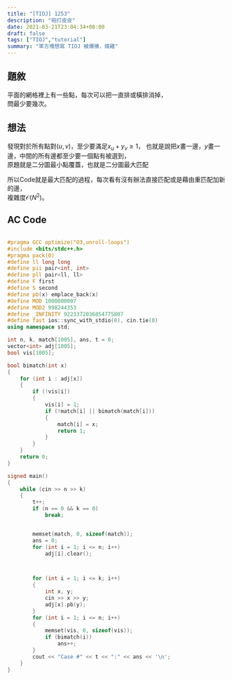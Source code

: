 ```yaml
---
title: "[TIOJ] 1253"
description: "砲打皮皮"
date: 2021-03-21T23:04:34+08:00
draft: false
tags: ["TIOJ","tutorial"]
summary: "笨方塊想寫 TIOJ 被爆揍，燒雞"
---
```


## 題敘
平面的網格裡上有一些點，每次可以把一直排或橫排消掉，  
問最少要幾次。  

## 想法
發現對於所有點對$(u, v)$，至少要滿足$x_u + y_v \geq 1$，
也就是說把$x$畫一邊，$y$畫一邊，中間的所有邊都至少要一個點有被選到，  
原題就是二分圖最小點覆蓋，也就是二分圖最大匹配   

所以Code就是最大匹配的過程，每次看有沒有辦法直接匹配或是藉由重匹配加新的邊，  
複雜度$\mathcal{O}(N^2)$。  

## AC Code
```cpp

#pragma GCC optimize("O3,unroll-loops")
#include <bits/stdc++.h>
#pragma pack(0)
#define ll long long
#define pii pair<int, int>
#define pll pair<ll, ll>
#define F first
#define S second
#define pb(x) emplace_back(x)
#define MOD 1000000007
#define MOD2 998244353
#define _INFINITY 9223372036854775807
#define fast ios::sync_with_stdio(0), cin.tie(0)
using namespace std;

int n, k, match[1005], ans, t = 0;
vector<int> adj[1005];
bool vis[1005];

bool bimatch(int x)
{
    for (int i : adj[x])
    {
        if (!vis[i])
        {
            vis[i] = 1;
            if (!match[i] || bimatch(match[i]))
            {
                match[i] = x;
                return 1;
            }
        }
    }
    return 0;
}

signed main()
{
    while (cin >> n >> k)
    {
        t++;
        if (n == 0 && k == 0)
            break;


        memset(match, 0, sizeof(match));
        ans = 0;
        for (int i = 1; i <= n; i++)
            adj[i].clear();



        for (int i = 1; i <= k; i++)
        {
            int x, y;
            cin >> x >> y;
            adj[x].pb(y);
        }
        for (int i = 1; i <= n; i++)
        {
            memset(vis, 0, sizeof(vis));
            if (bimatch(i))
                ans++;
        }
        cout << "Case #" << t << ":" << ans << '\n';
    }
}
```